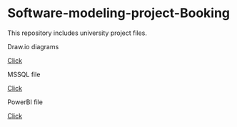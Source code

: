 # Software-modeling-project-Booking
This repository includes university project files.

Draw.io diagrams

[Click](https://github.com/GeorgiPesh/Software-modeling-project-Booking/tree/main/Diagrams)

MSSQL file

[Click](https://github.com/GeorgiPesh/Software-modeling-project-Booking/tree/main/Database)

PowerBI file

[Click](https://github.com/GeorgiPesh/Software-modeling-project-Booking/tree/main/PowerBIVisualization)
